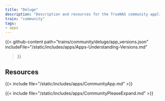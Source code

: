 ```yaml
---
title: "Deluge"
description: "Description and resources for the TrueNAS community application called Deluge."
train: "community"
tags:
- apps
---
```


{{< github-content 
    path="trains/community/deluge/app_versions.json"
	includeFile="/static/includes/apps/Apps-Understanding-Versions.md"
>}}

## Resources

{{< include file="/static/includes/apps/CommunityApp.md" >}}

{{< include file="/static/includes/apps/CommunityPleaseExpand.md" >}}

<!--
<div class="docs-sections">

{{< doc-card title="<appname> Deployments" link="/resources/"
descr="How to deploy and configure the <appname> app." >}}

</div>
-->
